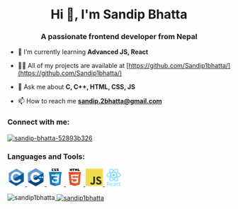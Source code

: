 <h1 align="center">Hi 👋, I'm Sandip Bhatta</h1>
<h3 align="center">A passionate frontend developer from Nepal</h3>

- 🌱 I’m currently learning **Advanced JS, React**

- 👨‍💻 All of my projects are available at [https://github.com/Sandip1bhatta/](https://github.com/Sandip1bhatta/)

- 💬 Ask me about **C, C++, HTML, CSS, JS**

- 📫 How to reach me **sandip.2bhatta@gmail.com**

<h3 align="left">Connect with me:</h3>
<p align="left">
<a href="https://linkedin.com/in/sandip-bhatta-52893b326" target="blank"><img align="center" src="https://raw.githubusercontent.com/rahuldkjain/github-profile-readme-generator/master/src/images/icons/Social/linked-in-alt.svg" alt="sandip-bhatta-52893b326" height="30" width="40" /></a>
</p>

<h3 align="left">Languages and Tools:</h3>
<p align="left"> <a href="https://www.cprogramming.com/" target="_blank" rel="noreferrer"> <img src="https://raw.githubusercontent.com/devicons/devicon/master/icons/c/c-original.svg" alt="c" width="40" height="40"/> </a> <a href="https://www.w3schools.com/cpp/" target="_blank" rel="noreferrer"> <img src="https://raw.githubusercontent.com/devicons/devicon/master/icons/cplusplus/cplusplus-original.svg" alt="cplusplus" width="40" height="40"/> </a></a> <a href="https://www.w3schools.com/css/" target="_blank" rel="noreferrer"> <img src="https://raw.githubusercontent.com/devicons/devicon/master/icons/css3/css3-original-wordmark.svg" alt="css3" width="40" height="40"/> </a> <a href="https://www.w3.org/html/" target="_blank" rel="noreferrer"> <img src="https://raw.githubusercontent.com/devicons/devicon/master/icons/html5/html5-original-wordmark.svg" alt="html5" width="40" height="40"/> </a> <a href="https://developer.mozilla.org/en-US/docs/Web/JavaScript" target="_blank" rel="noreferrer"> <img src="https://raw.githubusercontent.com/devicons/devicon/master/icons/javascript/javascript-original.svg" alt="javascript" width="40" height="40"/> </a> </a> <a href="https://reactjs.org/" target="_blank" rel="noreferrer"> <img src="https://raw.githubusercontent.com/devicons/devicon/master/icons/react/react-original-wordmark.svg" alt="react" width="40" height="40"/> </p>

<p><img align="left" src="https://github-readme-stats.vercel.app/api/top-langs?username=sandip1bhatta&show_icons=true&locale=en&layout=compact" alt="sandip1bhatta" /></p>

<p>&nbsp;<img align="center" src="https://github-readme-stats.vercel.app/api?username=sandip1bhatta&show_icons=true&locale=en" alt="sandip1bhatta" /></p>
